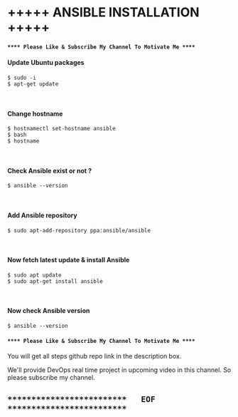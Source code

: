 # +++++ ANSIBLE INSTALLATION +++++

#### `**** Please Like & Subscribe My Channel To Motivate Me ****`

#### Update Ubuntu packages
```
$ sudo -i
$ apt-get update
```

<br />

#### Change hostname
```
$ hostnamectl set-hostname ansible
$ bash
$ hostname
```

<br />

#### Check Ansible exist or not ?
```
$ ansible --version
```

<br />

#### Add Ansible repository
```
$ sudo apt-add-repository ppa:ansible/ansible
```

<br />

#### Now fetch latest update & install Ansible
```
$ sudo apt update
$ sudo apt-get install ansible
```

<br />

#### Now check Ansible version
```
$ ansible --version
```

#### `**** Please Like & Subscribe My Channel To Motivate Me ****`

You will get all steps github repo link in the description box.

We'll provide DevOps real time project in upcoming video in this channel. So please subscribe my channel.

## `*************************   EOF   *************************`
